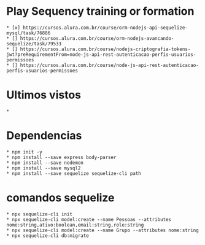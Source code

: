 # Play Sequency training or formation
    * [x] https://cursos.alura.com.br/course/orm-nodejs-api-sequelize-mysql/task/76886
    * [] https://cursos.alura.com.br/course/orm-nodejs-avancando-sequelize/task/79533
    * [] https://cursos.alura.com.br/course/nodejs-criptografia-tokens-jwt?preRequirementFrom=node-js-api-rest-autenticacao-perfis-usuarios-permissoes
    * [] https://cursos.alura.com.br/course/node-js-api-rest-autenticacao-perfis-usuarios-permissoes
# Ultimos vistos
    *
# Dependencias
    * npm init -y
    * npm install --save express body-parser
    * npm install --save nodemon
    * npm install --save mysql2
    * npm install --save sequelize sequelize-cli path
# comandos sequelize
    * npx sequelize-cli init
    * npx sequelize-cli model:create --name Pessoas --attributes nome:string,ativo:boolean,email:string,role:string
    * npx sequelize-cli model:create --name Grupo --attributes nome:string
    * npx sequelize-cli db:migrate